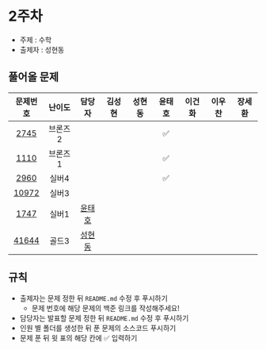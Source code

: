# 2주차

- 주제 : 수학
- 출제자 : 성현동

## 풀어올 문제

|                    문제번호                    | 난이도  |                        담당자                        | 김성현 | 성현동 | 윤태호 | 이건화 | 이우찬 | 장세환 |
| :--------------------------------------------: | :-----: | :--------------------------------------------------: | :----: | :----: | :----: | :----: | :----: | :----: |
|  [2745](https://www.acmicpc.net/problem/2745)  | 브론즈2 |                                                      |        |        |   ✅   |        |        |        |
|  [1110](https://www.acmicpc.net/problem/1110)  | 브론즈1 |                                                      |        |        |   ✅   |        |        |        |
|  [2960](https://www.acmicpc.net/problem/2960)  |  실버4  |                                                      |        |        |   ✅   |        |        |        |
| [10972](https://www.acmicpc.net/problem/10972) |  실버3  |                                                      |        |        |        |        |        |        |
|  [1747](https://www.acmicpc.net/problem/1747)  |  실버1  |  <a href="https://github.com/taeho0888">윤태호</a>   |        |        |        |        |        |        |
| [41644](https://www.acmicpc.net/problem/41744) |  골드3  | <a href="https://github.com/hyundongSung">성현동</a> |        |        |        |        |        |        |

<!-- 표 입력할 때 아래 거 참고!
[문제번호](https://www.acmicpc.net/problem/문제번호)
<a href="https://github.com/taeho0888">윤태호</a>
<a href="https://github.com/sunghyun1356">김성현</a>
<a href="https://github.com/hyundongSung">성현동</a>
<a href="https://github.com/wchan0409">이우찬</a>
<a href="https://github.com/SehwanChang">장세환</a>
<a href="https://github.com/Gunhot">이건화</a> -->

## 규칙

- 출제자는 문제 정한 뒤 `README.md` 수정 후 푸시하기
  - 문제 번호에 해당 문제의 백준 링크를 작성해주세요!
- 담당자는 발표할 문제 정한 뒤 `README.md` 수정 후 푸시하기
- 인원 별 폴더를 생성한 뒤 푼 문제의 소스코드 푸시하기
- 문제 푼 뒤 윗 표의 해당 칸에 ✅ 입력하기
